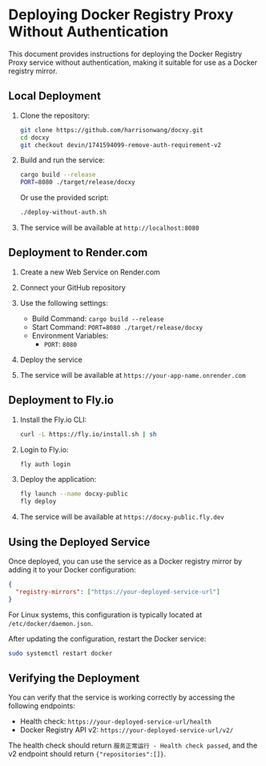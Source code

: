# Deploying Docker Registry Proxy Without Authentication

This document provides instructions for deploying the Docker Registry Proxy service without authentication, making it suitable for use as a Docker registry mirror.

## Local Deployment

1. Clone the repository:
   ```bash
   git clone https://github.com/harrisonwang/docxy.git
   cd docxy
   git checkout devin/1741594099-remove-auth-requirement-v2
   ```

2. Build and run the service:
   ```bash
   cargo build --release
   PORT=8080 ./target/release/docxy
   ```

   Or use the provided script:
   ```bash
   ./deploy-without-auth.sh
   ```

3. The service will be available at `http://localhost:8080`

## Deployment to Render.com

1. Create a new Web Service on Render.com
2. Connect your GitHub repository
3. Use the following settings:
   - Build Command: `cargo build --release`
   - Start Command: `PORT=8080 ./target/release/docxy`
   - Environment Variables:
     - `PORT`: `8080`

4. Deploy the service
5. The service will be available at `https://your-app-name.onrender.com`

## Deployment to Fly.io

1. Install the Fly.io CLI:
   ```bash
   curl -L https://fly.io/install.sh | sh
   ```

2. Login to Fly.io:
   ```bash
   fly auth login
   ```

3. Deploy the application:
   ```bash
   fly launch --name docxy-public
   fly deploy
   ```

4. The service will be available at `https://docxy-public.fly.dev`

## Using the Deployed Service

Once deployed, you can use the service as a Docker registry mirror by adding it to your Docker configuration:

```json
{
  "registry-mirrors": ["https://your-deployed-service-url"]
}
```

For Linux systems, this configuration is typically located at `/etc/docker/daemon.json`.

After updating the configuration, restart the Docker service:

```bash
sudo systemctl restart docker
```

## Verifying the Deployment

You can verify that the service is working correctly by accessing the following endpoints:

- Health check: `https://your-deployed-service-url/health`
- Docker Registry API v2: `https://your-deployed-service-url/v2/`

The health check should return `服务正常运行 - Health check passed`, and the v2 endpoint should return `{"repositories":[]}`.
